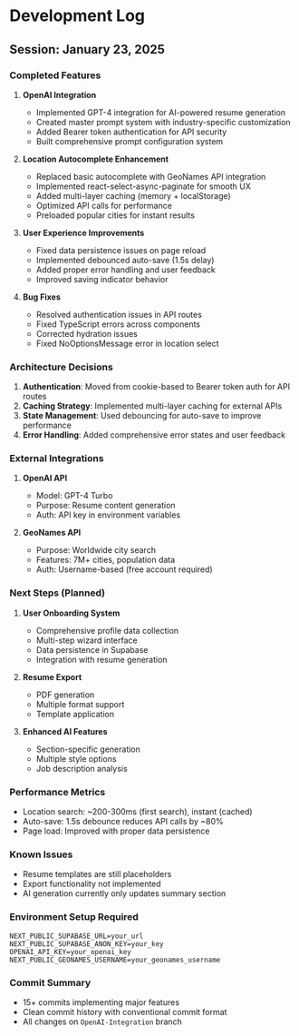 # Development Log

## Session: January 23, 2025

### Completed Features

1. **OpenAI Integration**
   - Implemented GPT-4 integration for AI-powered resume generation
   - Created master prompt system with industry-specific customization
   - Added Bearer token authentication for API security
   - Built comprehensive prompt configuration system

2. **Location Autocomplete Enhancement**
   - Replaced basic autocomplete with GeoNames API integration
   - Implemented react-select-async-paginate for smooth UX
   - Added multi-layer caching (memory + localStorage)
   - Optimized API calls for performance
   - Preloaded popular cities for instant results

3. **User Experience Improvements**
   - Fixed data persistence issues on page reload
   - Implemented debounced auto-save (1.5s delay)
   - Added proper error handling and user feedback
   - Improved saving indicator behavior

4. **Bug Fixes**
   - Resolved authentication issues in API routes
   - Fixed TypeScript errors across components
   - Corrected hydration issues
   - Fixed NoOptionsMessage error in location select

### Architecture Decisions

1. **Authentication**: Moved from cookie-based to Bearer token auth for API routes
2. **Caching Strategy**: Implemented multi-layer caching for external APIs
3. **State Management**: Used debouncing for auto-save to improve performance
4. **Error Handling**: Added comprehensive error states and user feedback

### External Integrations

1. **OpenAI API**
   - Model: GPT-4 Turbo
   - Purpose: Resume content generation
   - Auth: API key in environment variables

2. **GeoNames API**
   - Purpose: Worldwide city search
   - Features: 7M+ cities, population data
   - Auth: Username-based (free account required)

### Next Steps (Planned)

1. **User Onboarding System**
   - Comprehensive profile data collection
   - Multi-step wizard interface
   - Data persistence in Supabase
   - Integration with resume generation

2. **Resume Export**
   - PDF generation
   - Multiple format support
   - Template application

3. **Enhanced AI Features**
   - Section-specific generation
   - Multiple style options
   - Job description analysis

### Performance Metrics

- Location search: ~200-300ms (first search), instant (cached)
- Auto-save: 1.5s debounce reduces API calls by ~80%
- Page load: Improved with proper data persistence

### Known Issues

- Resume templates are still placeholders
- Export functionality not implemented
- AI generation currently only updates summary section

### Environment Setup Required

```env
NEXT_PUBLIC_SUPABASE_URL=your_url
NEXT_PUBLIC_SUPABASE_ANON_KEY=your_key
OPENAI_API_KEY=your_openai_key
NEXT_PUBLIC_GEONAMES_USERNAME=your_geonames_username
```

### Commit Summary

- 15+ commits implementing major features
- Clean commit history with conventional commit format
- All changes on `OpenAI-Integration` branch